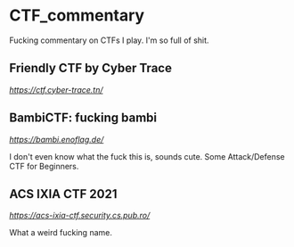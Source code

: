 # CTF_commentary
Fucking commentary on CTFs I play. I'm so full of shit.
## Friendly CTF by Cyber Trace
*https://ctf.cyber-trace.tn/*

## BambiCTF: fucking bambi
*https://bambi.enoflag.de/*

I don't even know what the fuck this is, sounds cute. Some Attack/Defense CTF for Beginners.

## ACS IXIA CTF 2021
*https://acs-ixia-ctf.security.cs.pub.ro/*

What a weird fucking name.